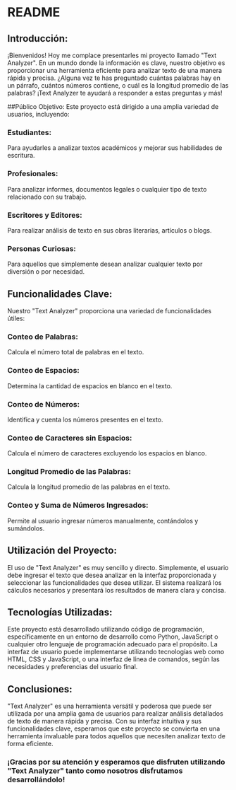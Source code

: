 # README

## Introducción:
¡Bienvenidos! Hoy me complace presentarles mi proyecto llamado "Text Analyzer". En un mundo donde la información es clave, nuestro objetivo es proporcionar una herramienta eficiente para analizar texto de una manera rápida y precisa. ¿Alguna vez te has preguntado cuántas palabras hay en un párrafo, cuántos números contiene, o cuál es la longitud promedio de las palabras? ¡Text Analyzer te ayudará a responder a estas preguntas y más!

##Público Objetivo:
Este proyecto está dirigido a una amplia variedad de usuarios, incluyendo:

### Estudiantes:
Para ayudarles a analizar textos académicos y mejorar sus habilidades de escritura.
### Profesionales:
Para analizar informes, documentos legales o cualquier tipo de texto relacionado con su trabajo.
### Escritores y Editores:
Para realizar análisis de texto en sus obras literarias, artículos o blogs.
### Personas Curiosas:
Para aquellos que simplemente desean analizar cualquier texto por diversión o por necesidad.

## Funcionalidades Clave:

Nuestro "Text Analyzer" proporciona una variedad de funcionalidades útiles:

### Conteo de Palabras: 
Calcula el número total de palabras en el texto.
### Conteo de Espacios: 
Determina la cantidad de espacios en blanco en el texto.
### Conteo de Números:
Identifica y cuenta los números presentes en el texto.
### Conteo de Caracteres sin Espacios:
Calcula el número de caracteres excluyendo los espacios en blanco.
### Longitud Promedio de las Palabras: 
Calcula la longitud promedio de las palabras en el texto.
### Conteo y Suma de Números Ingresados:
Permite al usuario ingresar números manualmente, contándolos y sumándolos.

## Utilización del Proyecto:

El uso de "Text Analyzer" es muy sencillo y directo. Simplemente, el usuario debe ingresar el texto que desea analizar en la interfaz proporcionada y seleccionar las funcionalidades que desea utilizar. El sistema realizará los cálculos necesarios y presentará los resultados de manera clara y concisa.

## Tecnologías Utilizadas:
Este proyecto está desarrollado utilizando código de programación, específicamente en un entorno de desarrollo como Python, JavaScript o cualquier otro lenguaje de programación adecuado para el propósito. La interfaz de usuario puede implementarse utilizando tecnologías web como HTML, CSS y JavaScript, o una interfaz de línea de comandos, según las necesidades y preferencias del usuario final.

## Conclusiones:
"Text Analyzer" es una herramienta versátil y poderosa que puede ser utilizada por una amplia gama de usuarios para realizar análisis detallados de texto de manera rápida y precisa. Con su interfaz intuitiva y sus funcionalidades clave, esperamos que este proyecto se convierta en una herramienta invaluable para todos aquellos que necesiten analizar texto de forma eficiente.

### ¡Gracias por su atención y esperamos que disfruten utilizando "Text Analyzer" tanto como nosotros disfrutamos desarrollándolo!





